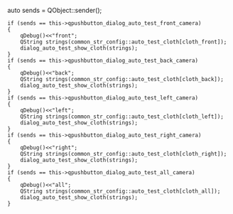 auto sends = QObject::sender();

    if (sends == this->qpushbutton_dialog_auto_test_front_camera)
    {
        qDebug()<<"front";
        QString strings(common_str_config::auto_test_cloth[cloth_front]);
        dialog_auto_test_show_cloth(strings);
    }
    if (sends == this->qpushbutton_dialog_auto_test_back_camera)
    {
        qDebug()<<"back";
        QString strings(common_str_config::auto_test_cloth[cloth_back]);
        dialog_auto_test_show_cloth(strings);
    }
    if (sends == this->qpushbutton_dialog_auto_test_left_camera)
    {
        qDebug()<<"left";
        QString strings(common_str_config::auto_test_cloth[cloth_left]);
        dialog_auto_test_show_cloth(strings);
    }
    if (sends == this->qpushbutton_dialog_auto_test_right_camera)
    {
        qDebug()<<"right";
        QString strings(common_str_config::auto_test_cloth[cloth_right]);
        dialog_auto_test_show_cloth(strings);
    }
    if (sends == this->qpushbutton_dialog_auto_test_all_camera)
    {
        qDebug()<<"all";
        QString strings(common_str_config::auto_test_cloth[cloth_all]);
        dialog_auto_test_show_cloth(strings);
    }
